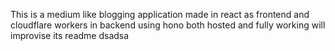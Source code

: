 This is a medium like blogging application made in react as frontend and cloudflare workers in backend using hono
both hosted and fully working
will improvise its readme
dsadsa
